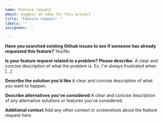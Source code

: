 ```yaml
---
name: Feature request
about: Suggest an idea for this project
title: "Feature request: "
labels: ''
assignees: ''

---
```


**Have you searched existing Github issues to see if someone has already requested this feature?**
Yes/No

**Is your feature request related to a problem? Please describe.**
A clear and concise description of what the problem is. Ex. I'm always frustrated when [...]

**Describe the solution you'd like**
A clear and concise description of what you want to happen.

**Describe alternatives you've considered**
A clear and concise description of any alternative solutions or features you've considered.

**Additional context**
Add any other context or screenshots about the feature request here.
